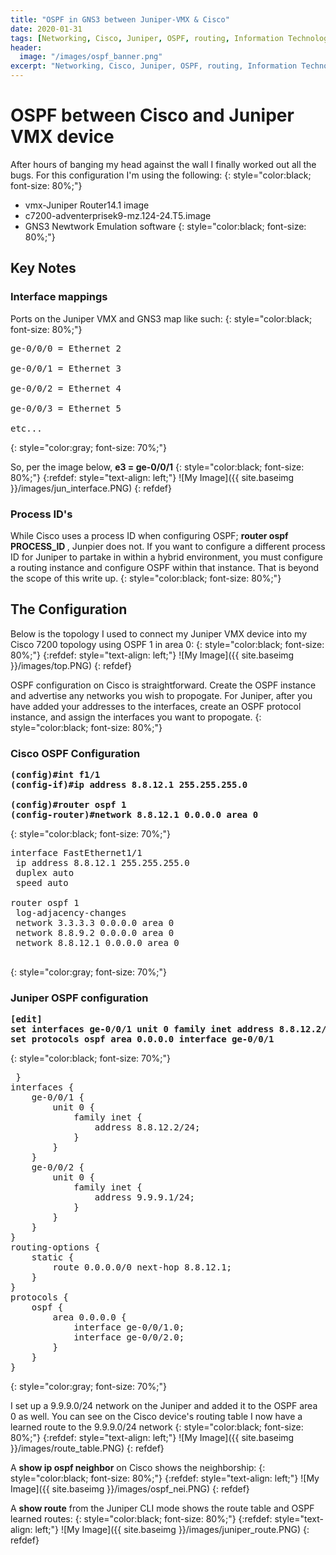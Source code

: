 ```yaml
---
title: "OSPF in GNS3 between Juniper-VMX & Cisco"
date: 2020-01-31
tags: [Networking, Cisco, Juniper, OSPF, routing, Information Technology]
header:
  image: "/images/ospf_banner.png"
excerpt: "Networking, Cisco, Juniper, OSPF, routing, Information Technology"
---
```

# OSPF between Cisco and Juniper VMX device
After  hours of banging my head against the wall I finally worked out all the bugs. For this configuration I'm using the following:
{: style="color:black; font-size: 80%;"}

* vmx-Juniper Router14.1 image
* c7200-adventerprisek9-mz.124-24.T5.image
* GNS3 Newtwork Emulation software
{: style="color:black; font-size: 80%;"}

## Key Notes
### Interface mappings
Ports on the Juniper VMX and GNS3 map like such:
{: style="color:black; font-size: 80%;"}
<pre>
ge-0/0/0 = Ethernet 2

ge-0/0/1 = Ethernet 3

ge-0/0/2 = Ethernet 4

ge-0/0/3 = Ethernet 5

etc...
</pre>
{: style="color:gray; font-size: 70%;"}

So, per the image below, <b>e3 = ge-0/0/1</b>
{: style="color:black; font-size: 80%;"}
{:refdef: style="text-align: left;"}
![My Image]({{ site.baseimg }}/images/jun_interface.PNG)
{: refdef}
### Process ID's
While Cisco uses a process ID when configuring OSPF; <b> router ospf PROCESS_ID </b>, Junpier does not. If you want to configure a different process ID for Juniper to partake in within a hybrid environment, you must configure a routing instance and configure OSPF within that instance. That is beyond the scope of this write up.
{: style="color:black; font-size: 80%;"}

## The Configuration
Below is the topology I used to connect my Juniper VMX device into my Cisco 7200 topology using OSPF 1 in area 0:
{: style="color:black; font-size: 80%;"}
{:refdef: style="text-align: left;"}
![My Image]({{ site.baseimg }}/images/top.PNG)
{: refdef}

OSPF configuration on Cisco is straightforward. Create the OSPF instance and advertise any networks you wish to propogate. For Juniper, after you have added your addresses to the interfaces, create an OSPF protocol instance, and assign the interfaces you want to propogate.
{: style="color:black; font-size: 80%;"}

### Cisco OSPF Configuration

<pre>
<b>(config)#int f1/1</b>
<b>(config-if)#ip address 8.8.12.1 255.255.255.0</b>

<b>(config)#router ospf 1</b>
<b>(config-router)#network 8.8.12.1 0.0.0.0 area 0</b>
</pre>
 {: style="color:black; font-size: 70%;"}

<pre>
interface FastEthernet1/1
 ip address 8.8.12.1 255.255.255.0
 duplex auto
 speed auto

router ospf 1
 log-adjacency-changes
 network 3.3.3.3 0.0.0.0 area 0
 network 8.8.9.2 0.0.0.0 area 0
 network 8.8.12.1 0.0.0.0 area 0
 </pre>
 {: style="color:gray; font-size: 70%;"}

### Juniper OSPF configuration

<pre>
<b>[edit]</b>
<b>set interfaces ge-0/0/1 unit 0 family inet address 8.8.12.2/24</b>
<b>set protocols ospf area 0.0.0.0 interface ge-0/0/1</b>
</pre>
 {: style="color:black; font-size: 70%;"}

 <pre>
 }
interfaces {
    ge-0/0/1 {
        unit 0 {
            family inet {
                address 8.8.12.2/24;
            }
        }
    }
    ge-0/0/2 {
        unit 0 {
            family inet {
                address 9.9.9.1/24;
            }
        }
    }
}
routing-options {
    static {
        route 0.0.0.0/0 next-hop 8.8.12.1;
    }
}
protocols {
    ospf {
        area 0.0.0.0 {
            interface ge-0/0/1.0;
            interface ge-0/0/2.0;
        }
    }
}
</pre>
{: style="color:gray; font-size: 70%;"}

I set up a 9.9.9.0/24 network on the Juniper and added it to the OSPF area 0 as well. You can see on the Cisco device's routing table I now have a learned route to the 9.9.9.0/24 network
{: style="color:black; font-size: 80%;"}
{:refdef: style="text-align: left;"}
![My Image]({{ site.baseimg }}/images/route_table.PNG)
{: refdef}

A <b>show ip ospf neighbor</b> on Cisco shows the neighborship:
{: style="color:black; font-size: 80%;"}
{:refdef: style="text-align: left;"}
![My Image]({{ site.baseimg }}/images/ospf_nei.PNG)
{: refdef}

A <b>show route</b> from the Juniper CLI mode shows the route table and OSPF learned routes:
{: style="color:black; font-size: 80%;"}
{:refdef: style="text-align: left;"}
![My Image]({{ site.baseimg }}/images/juniper_route.PNG)
{: refdef}
